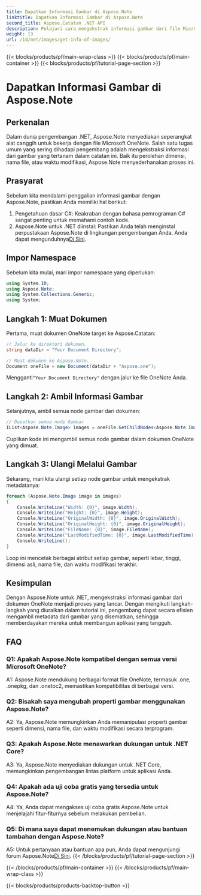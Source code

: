```yaml
---
title: Dapatkan Informasi Gambar di Aspose.Note
linktitle: Dapatkan Informasi Gambar di Aspose.Note
second_title: Aspose.Catatan .NET API
description: Pelajari cara mengekstrak informasi gambar dari file Microsoft OneNote menggunakan Aspose.Note untuk .NET. Ikuti panduan langkah demi langkah kami untuk pengembangan yang efisien.
weight: 13
url: /id/net/images/get-info-of-images/
---
```


{{< blocks/products/pf/main-wrap-class >}}
{{< blocks/products/pf/main-container >}}
{{< blocks/products/pf/tutorial-page-section >}}

# Dapatkan Informasi Gambar di Aspose.Note

## Perkenalan

Dalam dunia pengembangan .NET, Aspose.Note menyediakan seperangkat alat canggih untuk bekerja dengan file Microsoft OneNote. Salah satu tugas umum yang sering dihadapi pengembang adalah mengekstraksi informasi dari gambar yang tertanam dalam catatan ini. Baik itu perolehan dimensi, nama file, atau waktu modifikasi, Aspose.Note menyederhanakan proses ini.

## Prasyarat

Sebelum kita mendalami penggalian informasi gambar dengan Aspose.Note, pastikan Anda memiliki hal berikut:

1. Pengetahuan dasar C#: Keakraban dengan bahasa pemrograman C# sangat penting untuk memahami contoh kode.
2.  Aspose.Note untuk .NET diinstal: Pastikan Anda telah menginstal perpustakaan Aspose.Note di lingkungan pengembangan Anda. Anda dapat mengunduhnya[Di Sini](https://releases.aspose.com/note/net/).

## Impor Namespace

Sebelum kita mulai, mari impor namespace yang diperlukan:

```csharp
using System.IO;
using Aspose.Note;
using System.Collections.Generic;
using System;
```

## Langkah 1: Muat Dokumen

Pertama, muat dokumen OneNote target ke Aspose.Catatan:

```csharp
// Jalur ke direktori dokumen.
string dataDir = "Your Document Directory";

// Muat dokumen ke Aspose.Note.
Document oneFile = new Document(dataDir + "Aspose.one");
```

 Mengganti`"Your Document Directory"` dengan jalur ke file OneNote Anda.

## Langkah 2: Ambil Informasi Gambar

Selanjutnya, ambil semua node gambar dari dokumen:

```csharp
// Dapatkan semua node Gambar
IList<Aspose.Note.Image> images = oneFile.GetChildNodes<Aspose.Note.Image>();
```

Cuplikan kode ini mengambil semua node gambar dalam dokumen OneNote yang dimuat.

## Langkah 3: Ulangi Melalui Gambar

Sekarang, mari kita ulangi setiap node gambar untuk mengekstrak metadatanya:

```csharp
foreach (Aspose.Note.Image image in images)
{
    Console.WriteLine("Width: {0}", image.Width);
    Console.WriteLine("Height: {0}", image.Height);
    Console.WriteLine("OriginalWidth: {0}", image.OriginalWidth);
    Console.WriteLine("OriginalHeight: {0}", image.OriginalHeight);
    Console.WriteLine("FileName: {0}", image.FileName);
    Console.WriteLine("LastModifiedTime: {0}", image.LastModifiedTime);
    Console.WriteLine();
}
```

Loop ini mencetak berbagai atribut setiap gambar, seperti lebar, tinggi, dimensi asli, nama file, dan waktu modifikasi terakhir.

## Kesimpulan

Dengan Aspose.Note untuk .NET, mengekstraksi informasi gambar dari dokumen OneNote menjadi proses yang lancar. Dengan mengikuti langkah-langkah yang diuraikan dalam tutorial ini, pengembang dapat secara efisien mengambil metadata dari gambar yang disematkan, sehingga memberdayakan mereka untuk membangun aplikasi yang tangguh.

## FAQ

### Q1: Apakah Aspose.Note kompatibel dengan semua versi Microsoft OneNote?

A1: Aspose.Note mendukung berbagai format file OneNote, termasuk .one, .onepkg, dan .onetoc2, memastikan kompatibilitas di berbagai versi.

### Q2: Bisakah saya mengubah properti gambar menggunakan Aspose.Note?

A2: Ya, Aspose.Note memungkinkan Anda memanipulasi properti gambar seperti dimensi, nama file, dan waktu modifikasi secara terprogram.

### Q3: Apakah Aspose.Note menawarkan dukungan untuk .NET Core?

A3: Ya, Aspose.Note menyediakan dukungan untuk .NET Core, memungkinkan pengembangan lintas platform untuk aplikasi Anda.

### Q4: Apakah ada uji coba gratis yang tersedia untuk Aspose.Note?

A4: Ya, Anda dapat mengakses uji coba gratis Aspose.Note untuk menjelajahi fitur-fiturnya sebelum melakukan pembelian.

### Q5: Di mana saya dapat menemukan dukungan atau bantuan tambahan dengan Aspose.Note?

A5: Untuk pertanyaan atau bantuan apa pun, Anda dapat mengunjungi forum Aspose.Note[Di Sini](https://forum.aspose.com/c/note/28).
{{< /blocks/products/pf/tutorial-page-section >}}

{{< /blocks/products/pf/main-container >}}
{{< /blocks/products/pf/main-wrap-class >}}

{{< blocks/products/products-backtop-button >}}
